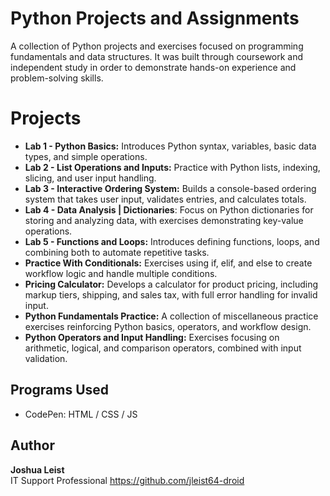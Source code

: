 # Python Projects and Assignments
A collection of Python projects and exercises focused on programming fundamentals and data structures. It was built through coursework and independent study in order to demonstrate hands-on experience and problem-solving skills.

# Projects

- **Lab 1 - Python Basics:** Introduces Python syntax, variables, basic data types, and simple operations.
- **Lab 2 - List Operations and Inputs:** Practice with Python lists, indexing, slicing, and user input handling.
- **Lab 3 - Interactive Ordering System:** Builds a console-based ordering system that takes user input, validates entries, and calculates totals.
- **Lab 4 - Data Analysis | Dictionaries**: Focus on Python dictionaries for storing and analyzing data, with exercises demonstrating key-value operations.
- **Lab 5 - Functions and Loops:** Introduces defining functions, loops, and combining both to automate repetitive tasks.
- **Practice With Conditionals:** Exercises using if, elif, and else to create workflow logic and handle multiple conditions.
- **Pricing Calculator:** Develops a calculator for product pricing, including markup tiers, shipping, and sales tax, with full error handling for invalid input.
- **Python Fundamentals Practice:** A collection of miscellaneous practice exercises reinforcing Python basics, operators, and workflow design.
- **Python Operators and Input Handling:** Exercises focusing on arithmetic, logical, and comparison operators, combined with input validation.

## Programs Used

- CodePen: HTML / CSS / JS


## Author

**Joshua Leist**  
IT Support Professional
https://github.com/jleist64-droid
